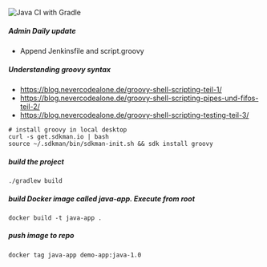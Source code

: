 ![Java CI with Gradle](https://github.com/boonchu/github-ci-labs/workflows/Java%20CI%20with%20Gradle/badge.svg)

##### Admin Daily update

  - Append Jenkinsfile and script.groovy


##### Understanding groovy syntax 

  - https://blog.nevercodealone.de/groovy-shell-scripting-teil-1/
  - https://blog.nevercodealone.de/groovy-shell-scripting-pipes-und-fifos-teil-2/
  - https://blog.nevercodealone.de/groovy-shell-scripting-testing-teil-3/

```
# install groovy in local desktop
curl -s get.sdkman.io | bash
source ~/.sdkman/bin/sdkman-init.sh && sdk install groovy
```

##### build the project

    ./gradlew build

##### build Docker image called java-app. Execute from root

    docker build -t java-app .
    
##### push image to repo 

    docker tag java-app demo-app:java-1.0
